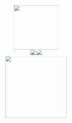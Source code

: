 
<div align="center">
  <a href="https://discord.com/users/336035290126876673" target"blank_"><img height="144px" src="https://avatars.githubusercontent.com/u/60079016"></a>
</div>


<div align="center">
  <a href="https://discord.com/users/336035290126876673" target"blank_"><img src="https://img.shields.io/badge/birb.yay%20-111111.svg?&style=for-the-badge&logo=discord&logoColor=white"></a>
  <a href="https://github.com/svxf" target"blank_"><img src="https://img.shields.io/badge/GitHub%20-111111.svg?&style=for-the-badge&logo=github&logoColor=white"></a>
</div>

<div align="center">
  <img width=200 src="https://wakatime.com/badge/user/44f11378-e5ba-468d-bedf-e3ecfe080885.svg"></img>
</div>
